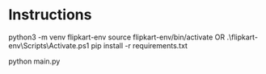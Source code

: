 # Instructions

python3 -m venv flipkart-env
source flipkart-env/bin/activate OR .\flipkart-env\Scripts\Activate.ps1
pip install -r requirements.txt

python main.py
